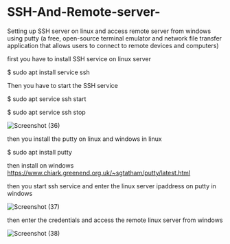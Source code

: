 # SSH-And-Remote-server-
Setting up SSH server on linux and access remote server from windows using putty (a free, open-source terminal emulator and network file transfer application that allows users to connect to remote devices and computers) 

first you have to install SSH service on linux server 

$ sudo apt install service ssh 

Then you have to start the SSH service 

$ sudo apt service ssh start

$ sudo apt service ssh stop 


![Screenshot (36)](https://github.com/user-attachments/assets/d4fa7fa0-9711-4100-84e1-60e349a2d9da)

then you install the putty on linux and windows 
in linux 

$ sudo apt install putty

then install on windows
https://www.chiark.greenend.org.uk/~sgtatham/putty/latest.html


then you start ssh service  and enter the linux server ipaddress on putty in windows


![Screenshot (37)](https://github.com/user-attachments/assets/acf81fab-b5be-4911-8431-324183e84212)

then enter the credentials and access the remote linux server from windows 

![Screenshot (38)](https://github.com/user-attachments/assets/63477ff4-6718-432c-897d-0d0563cf5408)


